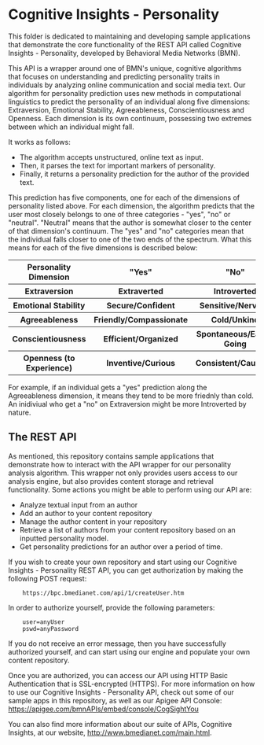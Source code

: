 Cognitive Insights - Personality
====================

This folder is dedicated to maintaining and developing sample applications that demonstrate the core functionality of the REST API called Cognitive Insights - Personality, developed by Behavioral Media Networks (BMN).

This API is a wrapper around one of BMN's unique, cognitive algorithms that focuses on understanding and predicting personality traits in individuals by analyzing online communication and social media text. Our algorithm for personality prediction uses new methods in computational linguistics to predict the personality of an individual along five dimensions: Extraversion, Emotional Stability, Agreeableness, Conscientiousness and Openness. Each dimension is its own continuum, possessing two extremes between which an individual might fall. 

It works as follows:

* The algorithm accepts unstructured, online text as input. 
* Then, it parses the text for important markers of personality.
* Finally, it returns a personality prediction for the author of the provided text. 

This prediction has five components, one for each of the dimensions of personality listed above. For each dimension, the algorithm predicts that the user most closely belongs to one of three categories - "yes", "no" or "neutral". "Neutral" means that the author is somewhat closer to the center of that dimension's continuum. The "yes" and "no" categories mean that the individual falls closer to one of the two ends of the spectrum. What this means for each of the five dimensions is described below:

<table>
	<tr>
		<th>Personality Dimension</th>
		<th>"Yes"</th>
		<th>"No"</th>
	</tr>
	<tr>
		<th>Extraversion</th>
		<th>Extraverted</th>
		<th>Introverted</th>
	</tr>
	<tr>
		<th>Emotional Stability</th>
		<th>Secure/Confident</th>
		<th>Sensitive/Nervous</th>
	</tr>
	<tr>
		<th>Agreeableness</th>
		<th>Friendly/Compassionate</th>
		<th>Cold/Unkind</th>
	</tr>
	<tr>
		<th>Conscientiousness</th>
		<th>Efficient/Organized</th>
		<th>Spontaneous/Easy-Going</th>
	</tr>
	<tr>
		<th>Openness (to Experience)</th>
		<th>Inventive/Curious</th>
		<th>Consistent/Cautious</th>
	</tr>
</table>

For example, if an individual gets a "yes" prediction along the Agreeableness dimension, it means they tend to be more friednly than cold. An inidiviual who get a "no" on Extraversion might be more Introverted by nature. 


The REST API
-------------------

As mentioned, this repository contains sample applications that demonstrate how to interact with the API wrapper for our personality analysis algorithm. This wrapper not only provides users access to our analysis engine, but also provides content storage and retrieval functionality. Some actions you might be able to perform using our API are: 

* Analyze textual input from an author
* Add an author to your content repository
* Manage the author content in your repository
* Retrieve a list of authors from your content repository based on an inputted personality model.
* Get personality predictions for an author over a period of time.

If you wish to create your own repository and start using our Cognitive Insights - Personality REST API, you can get authorization by making the following POST request:

		https://bpc.bmedianet.com/api/1/createUser.htm

In order to authorize yourself, provide the following parameters:

		user=anyUser
		pswd=anyPassword

If you do not receive an error message, then you have successfully authorized yourself, and can start using our engine and populate your own content repository. 

Once you are authorized, you can access our API using HTTP Basic Authentication that is SSL-encrypted (HTTPS). For more information on how to use our Cognitive Insights - Personality API, check out some of our sample apps in this repository, as well as our Apigee API Console: https://apigee.com/bmnAPIs/embed/console/CogSightYou

You can also find more information about our suite of APIs, Cognitive Insights, at our website, http://www.bmedianet.com/main.html.
